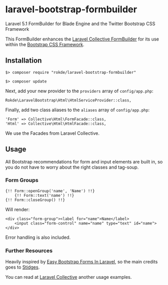 # laravel-bootstrap-formbuilder

Laravel 5.1 FormBuilder for Blade Engine and the Twitter Bootstrap CSS Framework

This FormBuilder enhances the [Laravel Collective FormBuilder](https://github.com/LaravelCollective/html) for its use
 within the [Bootstrap CSS Framework](http://getbootstrap.com).


## Installation

	$> composer require "rokde/laravel-bootstrap-formbuilder"

	$> composer update

Next, add your new provider to the `providers` array of `config/app.php`:

	Rokde\LaravelBootstrap\Html\HtmlServiceProvider::class,

Finally, add two class aliases to the `aliases` array of `config/app.php`:

	'Form' => Collective\Html\FormFacade::class,
	'Html' => Collective\Html\HtmlFacade::class,

We use the Facades from Laravel Collective.

## Usage

All Bootstrap recommendations for form and input elements are built in, so you do not have to worry about the right 
 classes and tag-soup.


### Form Groups

	{!! Form::openGroup('name', 'Name') !!}
		{!! Form::text('name') !!}
	{!! Form::closeGroup() !!}

Will render:

	<div class="form-group"><label for="name">Name</label>
		<input class="form-control" name="name" type="text" id="name">
	</div>

Error handling is also included.


### Further Resources

Heavily inspired by [Easy Bootstrap Forms In Laravel](http://blog.stidges.com/post/easy-bootstrap-forms-in-laravel), so 
 the main credits goes to [Stidges](https://github.com/stidges).

You can read at [Laravel Collective](http://laravelcollective.com/docs/5.1/html#opening-a-form) another usage examples.